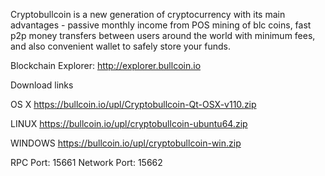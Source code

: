 Cryptobullcoin is a new generation of cryptocurrency with its main advantages - passive monthly income from POS mining of blc coins, fast p2p money transfers between users around the world with minimum fees, and also convenient wallet to safely store your funds. 

Blockchain Explorer:
http://explorer.bullcoin.io


Download links

OS X 
https://bullcoin.io/upl/Cryptobullcoin-Qt-OSX-v110.zip

LINUX 
https://bullcoin.io/upl/cryptobullcoin-ubuntu64.zip

WINDOWS 
https://bullcoin.io/upl/cryptobullcoin-win.zip

RPC Port: 15661
Network Port: 15662

